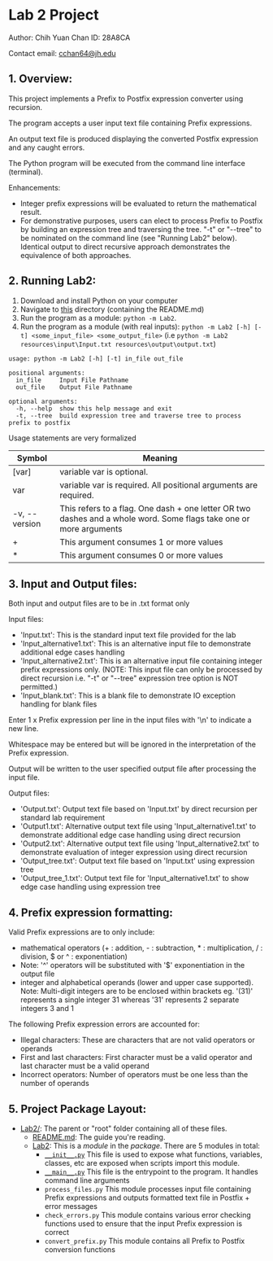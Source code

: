 # Lab 2 Project

Author: Chih Yuan Chan ID: 28A8CA

Contact email: cchan64@jh.edu

## 1. Overview:

This project implements a Prefix to Postfix expression converter using recursion.

The program accepts a user input text file containing Prefix expressions.

An output text file is produced displaying the converted Postfix expression and any caught errors.

The Python program will be executed from the command line interface (terminal).

Enhancements:

- Integer prefix expressions will be evaluated to return the mathematical result.
- For demonstrative purposes, users can elect to process Prefix to Postfix by building an expression tree and traversing 
  the tree. "-t" or "--tree" to be nominated on the command line (see "Running Lab2" below). Identical output to direct 
  recursive approach demonstrates the equivalence of both approaches. 


## 2. Running Lab2:

1. Download and install Python on your computer
2. Navigate to [this](.) directory (containing the README.md)
3. Run the program as a module: `python -m Lab2`. 
4. Run the program as a module (with real inputs): `python -m Lab2 [-h] [-t] <some_input_file> <some_output_file>`
   (i.e `python -m Lab2 resources\input\Input.txt resources\output\output.txt`)


```commandline
usage: python -m Lab2 [-h] [-t] in_file out_file

positional arguments:
  in_file     Input File Pathname
  out_file    Output File Pathname

optional arguments:
  -h, --help  show this help message and exit
  -t, --tree  build expression tree and traverse tree to process prefix to postfix
```

Usage statements are very formalized

| Symbol        | Meaning                                                                                                            |
|---------------|--------------------------------------------------------------------------------------------------------------------|
| [var]         | variable var is optional.                                                                                          |
| var           | variable var is required. All positional arguments are required.                                                   |
| -v, --version | This refers to a flag. One dash + one letter OR two dashes and a whole word. Some flags take one or more arguments |
| +             | This argument consumes 1 or more values                                                                            |
| *             | This argument consumes 0 or more values                                                                            |

## 3. Input and Output files:

Both input and output files are to be in .txt format only

Input files:
- 'Input.txt':  This is the standard input text file provided for the lab
- 'Input_alternative1.txt':  This is an alternative input file to demonstrate additional edge cases handling
- 'Input_alternative2.txt':  This is an alternative input file containing integer prefix expressions only. (NOTE: 
   This input file can only be processed by direct recursion i.e. "-t" or "--tree" expression tree option is NOT 
   permitted.)
- 'Input_blank.txt':  This is a blank file to demonstrate IO exception handling for blank files

Enter 1 x Prefix expression per line in the input files with '\n' to indicate a new line. 

Whitespace may be entered but will be ignored in the interpretation of the Prefix expression.

Output will be written to the user specified output file after processing the input file.

Output files:
- 'Output.txt':   Output text file based on 'Input.txt' by direct recursion per standard lab requirement
- 'Output1.txt':   Alternative output text file using 'Input_alternative1.txt' to demonstrate 
   additional edge case handling using direct recursion
- 'Output2.txt':   Alternative output text file using 'Input_alternative2.txt' to demonstrate 
  evaluation of integer expression using direct recursion
- 'Output_tree.txt':   Output text file based on 'Input.txt' using expression tree
- 'Output_tree_1.txt':   Output text file for 'Input_alternative1.txt' to show edge case handling using expression tree

## 4. Prefix expression formatting:

Valid Prefix expressions are to only include:
- mathematical operators 
  (+ : addition,  - : subtraction,  * : multiplication,  / : division,  $ or ^ : exponentiation)
- Note: '^' operators will be substituted with '$' exponentiation in the output file
- integer and alphabetical operands (lower and upper case supported). Note: Multi-digit integers are to be enclosed 
  within brackets eg. '(31)' represents a single integer 31 whereas '31' represents 2 separate integers 3 and 1 

The following Prefix expression errors are accounted for:
- Illegal characters: These are characters that are not valid operators or operands
- First and last characters: First character must be a valid operator and last character must be a valid operand
- Incorrect operators: Number of operators must be one less than the number of operands

## 5. Project Package Layout:

* [Lab2/](.): The parent or "root" folder containing all of these files. 
    * [README.md](README.md):
      The guide you're reading. 
    * [Lab2](process_files.py): 
      This is a *module* in the *package*. There are 5 modules in total:
      * [`__init__.py`](Lab2/__init__.py) 
        This file is used to expose what functions, variables, classes, etc are exposed when scripts import this module. 
      * [`__main__.py`](Lab2/__main__.py) 
        This file is the entrypoint to the program. It handles command line arguments
      * `process_files.py` 
        This module processes input file containing Prefix expressions and outputs formatted text file in Postfix + 
        error messages
      * `check_errors.py` 
        This module contains various error checking functions used to ensure that the input Prefix expression is correct
      * `convert_prefix.py` 
        This module contains all Prefix to Postfix conversion functions
      



